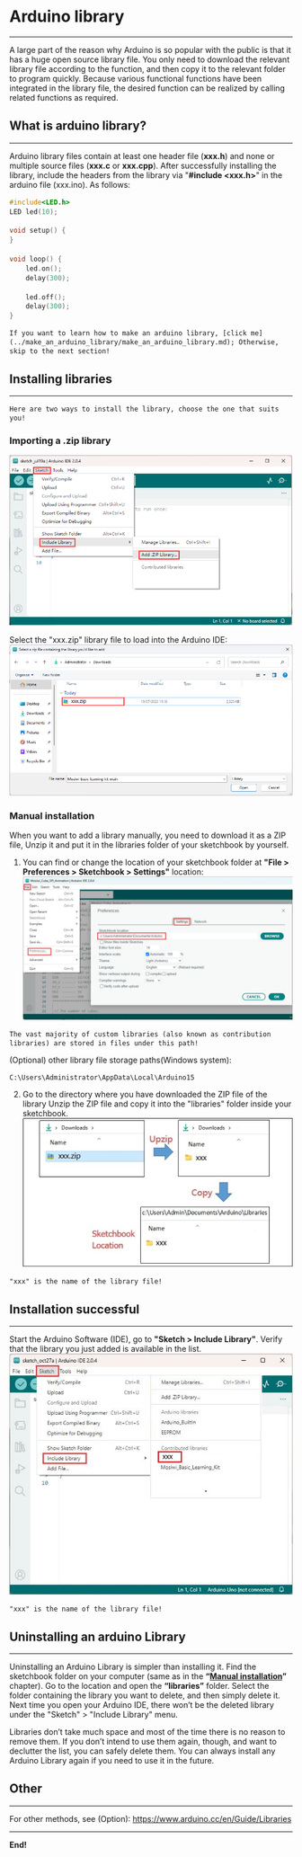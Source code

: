 # Arduino library
----------------- 
A large part of the reason why Arduino is so popular with the public is that it has a huge open source library file. You only need to download the relevant library file according to the function, and then copy it to the relevant folder to program quickly. Because various functional functions have been integrated in the library file, the desired function can be realized by calling related functions as required.

## What is arduino library?
---------------------------
Arduino library files contain at least one header file (**xxx.h**) and none or multiple source files (**xxx.c** or **xxx.cpp**). After successfully installing the library, include the headers from the library via "**#include <xxx.h>**" in the arduino file (xxx.ino). As follows:     

```c++
#include<LED.h>    
LED led(10);

void setup() { 
}

void loop() {
    led.on();
    delay(300);
    
    led.off();
    delay(300);
}
```

```{tip}
If you want to learn how to make an arduino library, [click me](../make_an_arduino_library/make_an_arduino_library.md); Otherwise, skip to the next section!

```


## Installing libraries
-----------------------     

```{tip}  
Here are two ways to install the library, choose the one that suits you!   
```

### Importing a .zip library      
![Img](../../../_static/arduino/resources/arduino_libraries/img/1img.png)    

Select the "xxx.zip" library file to load into the Arduino IDE:         
![Img](../../../_static/arduino/resources/arduino_libraries/img/2img.png)       


### Manual installation             
When you want to add a library manually, you need to download it as a ZIP file, Unzip it and put it in the libraries folder of your sketchbook by yourself.

1. You can find or change the location of your sketchbook folder at **"File > Preferences > Sketchbook > Settings"** location:
![Img](../../../_static/arduino/resources/arduino_libraries/img/3img.jpg)    

```{tip}   
The vast majority of custom libraries (also known as contribution libraries) are stored in files under this path!            
```    

(Optional) other library file storage paths(Windows system):        
```
C:\Users\Administrator\AppData\Local\Arduino15       
```

2. Go to the directory where you have downloaded the ZIP file of the library Unzip the ZIP file and copy it into the "libraries" folder inside your sketchbook.
![Img](../../../_static/arduino/resources/arduino_libraries/img/4img.jpg)        

```{tip}   
"xxx" is the name of the library file!   
```

## Installation successful       
--------------------------
Start the Arduino Software (IDE), go to **"Sketch > Include Library"**. Verify that the library you just added is available in the list.
![Img](../../../_static/arduino/resources/arduino_libraries/img/5img.jpg)    

```{tip}   
"xxx" is the name of the library file!   
```

## Uninstalling an arduino Library     
----------------------------------
Uninstalling an Arduino Library is simpler than installing it. Find the sketchbook folder on your computer (same as in the **“[Manual installation](#manual-installation)”** chapter). Go to the location and open the **“libraries”** folder. Select the folder containing the library you want to delete, and then simply delete it. Next time you open your Arduino IDE, there won’t be the deleted library under the "Sketch" > "Include Library" menu.    

Libraries don’t take much space and most of the time there is no reason to remove them. If you don’t intend to use them again, though, and want to declutter the list, you can safely delete them. You can always install any Arduino Library again if you need to use it in the future.  


## Other
--------
For other methods, see (Option): <https://www.arduino.cc/en/Guide/Libraries>    


--------
**End!**